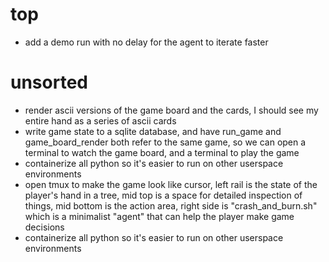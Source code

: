 
# top
* add a demo run with no delay for the agent to iterate faster

# unsorted
* render ascii versions of the game board and the cards, I should see my entire hand as a series of ascii cards
* write game state to a sqlite database, and have run_game and game_board_render both refer to the same game, so we can open a terminal to watch the game board, and a terminal to play the game
* containerize all python so it's easier to run on other userspace environments
* open tmux to make the game look like cursor, left rail is the state of the player's hand in a tree, mid top is a space for detailed inspection of things, mid bottom is the action area, right side is "crash_and_burn.sh" which is a minimalist "agent" that can help the player make game decisions
* containerize all python so it's easier to run on other userspace environments
